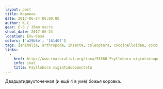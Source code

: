 ```yaml
---
layout: post
title: Коровка
date: 2017-06-24 00:00:00
author: К.С.
gear: E-3 / 35mm macro
shoot_date: 2017-06-23
location: Ёль-база
colors: ['a29b8e', '161407']
tags: [animalia, arthropoda, insecta, coleoptera, coccinelloidea, coccinellidae, psylloboraб psyllobora vigintiduopunctata]
links:
  -
    href: http://www.inaturalist.org/taxa/51660-Psyllobora-vigintiduopunctata
    info: inat
    title: Psyllobora vigintiduopunctata
---
```

Двадцатидвухточечная (и ещё 4 в уме) божья коровка.
